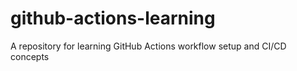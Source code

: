 # github-actions-learning
A repository for learning GitHub Actions workflow setup and CI/CD concepts
